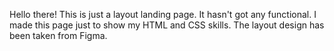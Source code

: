 Hello there! This is just a layout landing page. It hasn't got any functional. I made this page just to show my HTML and CSS skills. The layout design has been taken from Figma.
